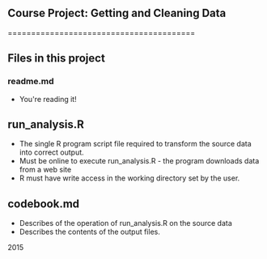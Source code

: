 ## Course Project: Getting and Cleaning Data
========================================
## Files in this project
### readme.md
* You're reading it!
## run_analysis.R
* The single R program script file required to transform the source data into correct output.
* Must be online to execute run_analysis.R - the program downloads data from a web site
* R must have write access in the working directory set by the user.
## codebook.md
* Describes of the operation of run_analysis.R on the source data
* Describes the contents of the output files.

2015